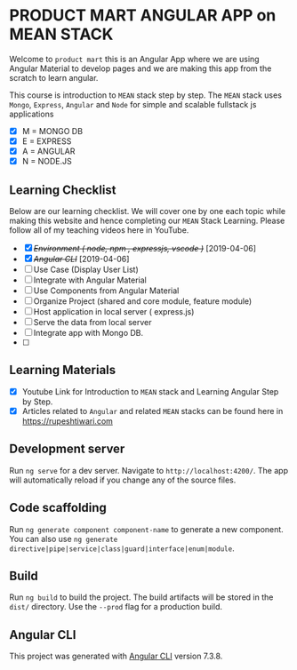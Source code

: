 # PRODUCT MART ANGULAR APP on MEAN STACK

Welcome to `product mart` this is an Angular App where we are using Angular Material to develop pages and we are making this app from the scratch to learn angular.

This course is introduction to `MEAN` stack step by step.
The `MEAN` stack uses `Mongo`, `Express`, `Angular` and `Node` for simple and scalable fullstack js applications
- [x] M = MONGO DB
- [x] E = EXPRESS
- [x] A = ANGULAR
- [x] N = NODE.JS

## Learning Checklist

Below are our learning checklist. We will cover one by one each topic while making this website and hence completing our `MEAN` Stack Learning.
Please follow all of my teaching videos here in YouTube.

- [x] ~~_Environment ( node, npm , expressjs, vscode )_~~ [2019-04-06]
- [x] ~~_Angular CLI_~~ [2019-04-06]
- [ ] Use Case (Display User List)
- [ ] Integrate with Angular Material
- [ ] Use Components from Angular Material
- [ ] Organize Project (shared and core module, feature module)
- [ ] Host application in local server ( express.js)
- [ ] Serve the data from local server
- [ ] Integrate app with Mongo DB.
- [ ]

## Learning Materials

- [x] Youtube Link for Introduction to `MEAN` stack and Learning Angular Step by Step.
- [x] Articles related to `Angular` and related `MEAN` stacks can be found here in https://rupeshtiwari.com

## Development server

Run `ng serve` for a dev server. Navigate to `http://localhost:4200/`. The app will automatically reload if you change any of the source files.

## Code scaffolding

Run `ng generate component component-name` to generate a new component. You can also use `ng generate directive|pipe|service|class|guard|interface|enum|module`.

## Build

Run `ng build` to build the project. The build artifacts will be stored in the `dist/` directory. Use the `--prod` flag for a production build.

## Angular CLI

This project was generated with [Angular CLI](https://github.com/angular/angular-cli) version 7.3.8.
